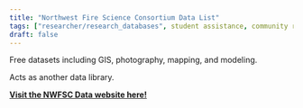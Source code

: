 ```yaml
---
title: "Northwest Fire Science Consortium Data List"
tags: ["researcher/research_databases", student assistance, community resilience, fire and forestry groups]
draft: false
---
```


Free datasets including GIS, photography, mapping, and modeling. 

Acts as another data library.

[**Visit the NWFSC Data website here!**](https://nwfirescience.org/resources/data)


